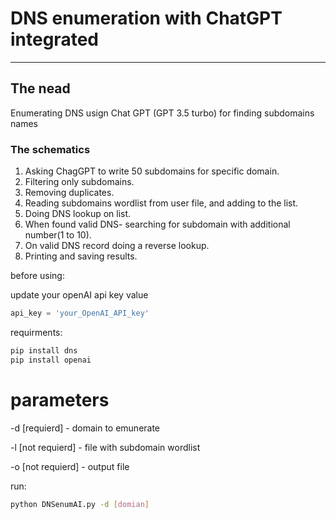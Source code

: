 # DNS enumeration with ChatGPT integrated

---

## The nead

Enumerating DNS usign Chat GPT (GPT 3.5 turbo) for finding subdomains names

### The schematics

1. Asking ChagGPT to write 50 subdomains for specific domain.
2. Filtering only subdomains.
3. Removing duplicates.
4. Reading subdomains wordlist from user file, and adding to the list.
5. Doing DNS lookup on list.
6. When found valid DNS- searching for subdomain with additional number(1 to 10).
7. On valid DNS record doing a reverse lookup.
8. Printing and saving results.

before using:

update your openAI api key value

```python
api_key = 'your_OpenAI_API_key'
```

requirments:

```bash
pip install dns
pip install openai
```

# parameters

-d [requierd] - domain to emunerate

-l [not requierd] - file with subdomain wordlist

-o [not requierd] - output file

run:

```bash
python DNSenumAI.py -d [domian]
```
